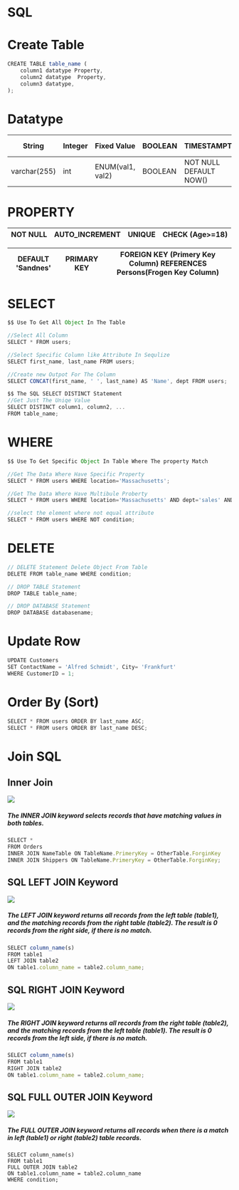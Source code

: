 # SQL

# Create Table 
```javascript
CREATE TABLE table_name (
    column1 datatype Property,
    column2 datatype  Property,
    column3 datatype,
);
```
# Datatype 
|        String       |       Integer      |    Fixed Value    |   BOOLEAN    |             TIMESTAMPTZ              |     Text      |    Priimery Key   |
| ------------------- | ------------------ | ------------------| -------------| -------------------------------------|-------------- |-----------------  |
|     varchar(255)    |        int         |  ENUM(val1, val2) |   BOOLEAN    |       NOT NULL DEFAULT NOW()         |     text      |      UUID         |

# PROPERTY 

|      NOT NULL           |       AUTO_INCREMENT      |          UNIQUE     |                CHECK (Age>=18)                    |
| ----------------------  | ------------------------- | --------------------| --------------------------------------------------|

|    DEFAULT 'Sandnes'    |        PRIMARY KEY        |  FOREIGN KEY (Primery Key Column) REFERENCES Persons(Frogen Key Column) |   
|-------------------------|---------------------------|-------------------------------------------------------------------------|




# SELECT
```javascript
$$ Use To Get All Object In The Table 

//Select All Column 
SELECT * FROM users;

//Select Specific Column like Attribute In Sequlize
SELECT first_name, last_name FROM users;

//Create new Outpot For The Column
SELECT CONCAT(first_name, ' ', last_name) AS 'Name', dept FROM users;

$$ The SQL SELECT DISTINCT Statement
//Get Just The Uniqe Value
SELECT DISTINCT column1, column2, ...
FROM table_name;


```

# WHERE
```javascript
$$ Use To Get Specific Object In Table Where The property Match 

//Get The Data Where Have Specific Property
SELECT * FROM users WHERE location='Massachusetts';

//Get The Data Where Have Multibule Proberty
SELECT * FROM users WHERE location='Massachusetts' AND dept='sales' AND dept='sales' AND dept='sales';

//select the element where not equal attribute
SELECT * FROM users WHERE NOT condition;

```

# DELETE

```javascript
// DELETE Statement Delete Object From Table
DELETE FROM table_name WHERE condition;

// DROP TABLE Statement
DROP TABLE table_name;

// DROP DATABASE Statement
DROP DATABASE databasename;

```
# Update Row
```javascript
UPDATE Customers
SET ContactName = 'Alfred Schmidt', City= 'Frankfurt'
WHERE CustomerID = 1;
```

# Order By (Sort)
```javascript
SELECT * FROM users ORDER BY last_name ASC;
SELECT * FROM users ORDER BY last_name DESC;

```

# Join SQL

## Inner Join 
![](https://mulham.github.io/assets/sql_inner-join.gif)

##### The INNER JOIN keyword selects records that have matching values in both tables. 
```javascript
SELECT *
FROM Orders
INNER JOIN NameTable ON TableName.PrimeryKey = OtherTable.ForginKey
INNER JOIN Shippers ON TableName.PrimeryKey = OtherTable.ForginKey;
```

## SQL LEFT JOIN Keyword
![](https://mulham.github.io/assets/sql_left-join.gif)
##### The LEFT JOIN keyword returns all records from the left table (table1), and the matching records from the right table (table2). The result is 0 records from the right side, if there is no match.


```javascript
SELECT column_name(s)
FROM table1
LEFT JOIN table2
ON table1.column_name = table2.column_name;

```

## SQL RIGHT JOIN Keyword
![](https://mulham.github.io/assets/sql_rightjoin.gif)
##### The RIGHT JOIN keyword returns all records from the right table (table2), and the matching records from the left table (table1). The result is 0 records from the left side, if there is no match.

```javascript
SELECT column_name(s)
FROM table1
RIGHT JOIN table2
ON table1.column_name = table2.column_name;

```

## SQL FULL OUTER JOIN Keyword
![](https://mulham.github.io/assets/sql_full-join.gif)
##### The FULL OUTER JOIN keyword returns all records when there is a match in left (table1) or right (table2) table records.

```jaavsript
SELECT column_name(s)
FROM table1
FULL OUTER JOIN table2
ON table1.column_name = table2.column_name
WHERE condition;

```
